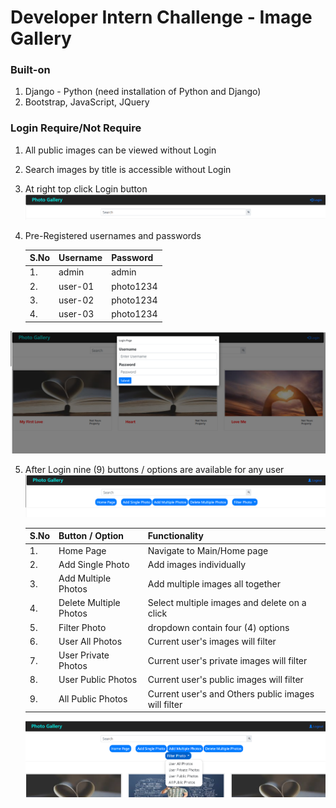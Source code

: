 # Developer Intern Challenge - Image Gallery

### Built-on

1. Django - Python (need installation of Python and Django)
2. Bootstrap, JavaScript, JQuery

### Login Require/Not Require

1. All public images can be viewed without Login
2. Search images by title is accessible without Login
3. At right top click Login button
   ![Alt Text](readMeImages/login_&_search.png "LogIn & Search")
4. Pre-Registered usernames and passwords

   | S.No | Username | Password  |
   | ---- | -------- | --------- |
   | 1.   | admin    | admin     |
   | 2.   | user-01  | photo1234 |
   | 3.   | user-02  | photo1234 |
   | 4.   | user-03  | photo1234 |

![Alt Text](readMeImages/login.png "LogIn Option")

5. After Login nine (9) buttons / options are available for any user
   ![Alt Text](readMeImages/fiveButtons.png "Five Buttons")

   | S.No | Button / Option        | Functionality                                       |
   | ---- | ---------------------- | --------------------------------------------------- |
   | 1.   | Home Page              | Navigate to Main/Home page                          |
   | 2.   | Add Single Photo       | Add images individually                             |
   | 3.   | Add Multiple Photos    | Add multiple images all together                    |
   | 4.   | Delete Multiple Photos | Select multiple images and delete on a click        |
   | 5.   | Filter Photo           | dropdown contain four (4) options                   |
   | 6.   | User All Photos        | Current user's images will filter                   |
   | 7.   | User Private Photos    | Current user's private images will filter           |
   | 8.   | User Public Photos     | Current user's public images will filter            |
   | 9.   | All Public Photos      | Current user's and Others public images will filter |

   ![Alt Text](readMeImages/nineButtons.png "Nine Buttons")

